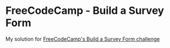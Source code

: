 # FreeCodeCamp - Build a Survey Form

My solution for [FreeCodeCamp's Build a Survey Form challenge](https://www.freecodecamp.org/learn/responsive-web-design/responsive-web-design-projects/build-a-survey-form)
